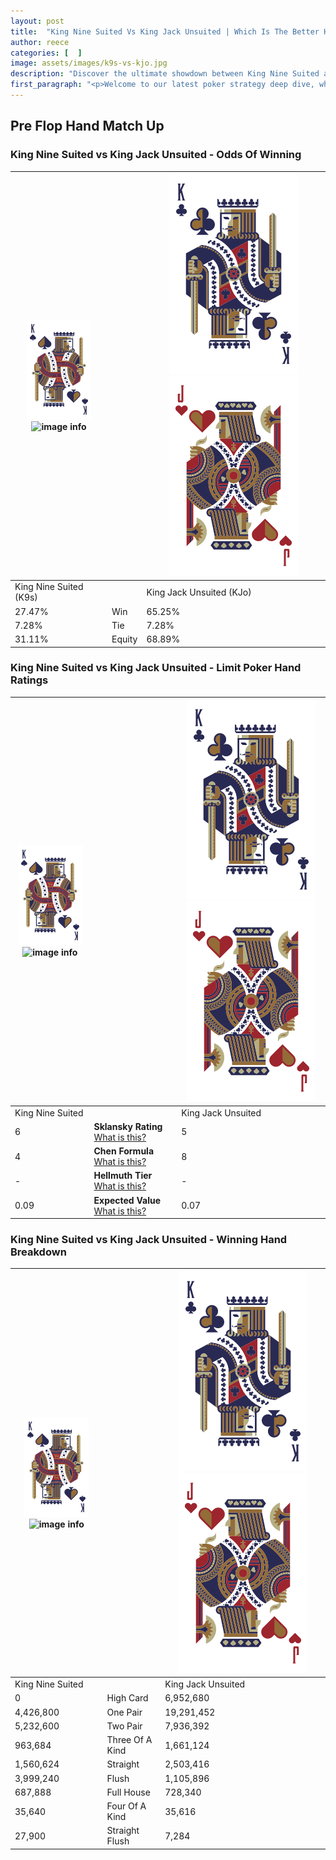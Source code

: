 ```yaml
---
layout: post
title:  "King Nine Suited Vs King Jack Unsuited | Which Is The Better Hand In Poker? A Complete Guide"
author: reece
categories: [  ]
image: assets/images/k9s-vs-kjo.jpg
description: "Discover the ultimate showdown between King Nine Suited and King Jack Unsuited in poker! Uncover the odds, strategies, and scenarios where one hand triumphs over the other. Get ready to up your poker game with this thrilling analysis."
first_paragraph: "<p>Welcome to our latest poker strategy deep dive, where we're pitting two distinct hands against each other in a high-stakes showdown: King Nine Suited vs King Jack Unsuited.</p><p>In the dynamic world of poker, every decision counts, and knowing which hand holds the upper hand is key to your success at the table.</p><p>In this article, we'll dissect these two hands, explore the scenarios where one dominates the other, and equip you with the knowledge to make strategic choices that can tip the odds in your favor.</p><p>Get ready to unravel the intriguing dynamics of these poker hands and elevate your game to new heights.</p>"
---
```




[comment]: # (sp0)

## Pre Flop Hand Match Up

<div class="table hand-ratings" markdown="1"> 



### King Nine Suited vs King Jack Unsuited - Odds Of Winning


    
| ![image info](assets/images/hand1/K.png) ![image info](assets/images/hand1/9s.png) |  | ![image info](assets/images/hand2/K.png) ![image info](assets/images/hand2/Jo.png) |
| -------- | -------- | -------- |
| King Nine Suited (K9s) |  | King Jack Unsuited (KJo) |
| 27.47% | Win | 65.25% |
| 7.28% | Tie | 7.28% |
| 31.11% | Equity | 68.89% |




[comment]: # (sp1)



### King Nine Suited vs King Jack Unsuited - Limit Poker Hand Ratings


    
| ![image info](assets/images/hand1/K.png) ![image info](assets/images/hand1/9s.png) |  | ![image info](assets/images/hand2/K.png) ![image info](assets/images/hand2/Jo.png) |
| -------- | -------- | -------- |
| King Nine Suited |  | King Jack Unsuited |
| 6 | **Sklansky Rating** [What is this?](/sklansky-rating-explained) | 5 |
| 4 | **Chen Formula** [What is this?](/chen-formula-explained) | 8 |
| - | **Hellmuth Tier** [What is this?](/Hellmuth-tier-explained) | - |
| 0.09 | **Expected Value** [What is this?](/expected-value-explained) | 0.07 |




[comment]: # (sp2)



### King Nine Suited vs King Jack Unsuited - Winning Hand Breakdown


    
| ![image info](assets/images/hand1/K.png) ![image info](assets/images/hand1/9s.png) |  | ![image info](assets/images/hand2/K.png) ![image info](assets/images/hand2/Jo.png) |
| -------- | -------- | -------- |
| King Nine Suited |  | King Jack Unsuited |
| 0 | High Card | 6,952,680 |
| 4,426,800 | One Pair | 19,291,452 |
| 5,232,600 | Two Pair | 7,936,392 |
| 963,684 | Three Of A Kind | 1,661,124 |
| 1,560,624 | Straight | 2,503,416 |
| 3,999,240 | Flush | 1,105,896 |
| 687,888 | Full House | 728,340 |
| 35,640 | Four Of A Kind | 35,616 |
| 27,900 | Straight Flush | 7,284 |




[comment]: # (sp3)



</div>

[comment]: # (sp4)



[comment]: # (sp5)

